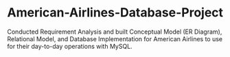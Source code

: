 # American-Airlines-Database-Project
Conducted Requirement Analysis and built Conceptual Model (ER Diagram), Relational Model, and Database Implementation for American Airlines to use for their day-to-day operations with MySQL.
